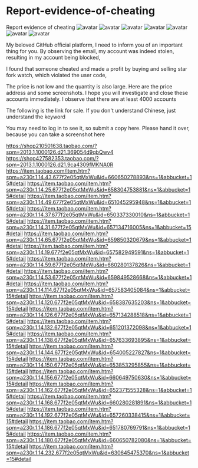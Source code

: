 # Report-evidence-of-cheating
Report evidence of cheating
![avatar](https://github.com/xcheat123/Report-evidence-of-cheating/blob/main/O1CN01AO7oeS1MDFCzQoJht_!!101421400.jpg?raw=true)
![avatar](https://github.com/xcheat123/Report-evidence-of-cheating/blob/main/O1CN01X7XwDW23opBcY35Zg_!!906717303.png?raw=true)
![avatar](https://github.com/xcheat123/Report-evidence-of-cheating/blob/main/O1CN01fAwwfU23opBjJIH1C_!!906717303.png?raw=true)
![avatar](https://github.com/xcheat123/Report-evidence-of-cheating/blob/main/O1CN01nuyj9m23opBmvM0Pv_!!906717303.png?raw=true)
![avatar](https://github.com/xcheat123/Report-evidence-of-cheating/blob/main/%E5%BE%AE%E4%BF%A1%E5%9B%BE%E7%89%87%E7%BC%96%E8%BE%91_20220201120122.jpg?raw=true)
![avatar](https://github.com/xcheat123/Report-evidence-of-cheating/blob/main/%E5%BE%AE%E4%BF%A1%E6%88%AA%E5%9B%BE_20220201120218.png?raw=true)
![avatar](https://github.com/xcheat123/Report-evidence-of-cheating/blob/main/%E5%BE%AE%E4%BF%A1%E6%88%AA%E5%9B%BE_20220201120330.png?raw=true)


My beloved GitHub official platform, I need to inform you of an important thing for you. By observing the email, my account was indeed stolen, resulting in my account being blocked,

I found that someone cheated and made a profit by buying and selling star fork watch, which violated the user code,

The price is not low and the quantity is also large. Here are the price address and some screenshots. I hope you will investigate and close these accounts immediately. I observe that there are at least 4000 accounts

The following is the link for sale. If you don't understand Chinese, just understand the keyword

You may need to log in to see it, so submit a copy here. Please hand it over, because you can take a screenshot here

https://shop210501638.taobao.com/?spm=2013.1.1000126.d21.369054d9qbQwv4
https://shop427582353.taobao.com/?spm=2013.1.1000126.d21.9ca4309fMKNA0R
https://item.taobao.com/item.htm?spm=a230r.1.14.43.677f2e05qtMxWu&id=660650278893&ns=1&abbucket=15#detail
https://item.taobao.com/item.htm?spm=a230r.1.14.25.677f2e05qtMxWu&id=658304753881&ns=1&abbucket=15#detail
https://item.taobao.com/item.htm?spm=a230r.1.14.49.677f2e05qtMxWu&id=651045295948&ns=1&abbucket=15#detail
https://item.taobao.com/item.htm?spm=a230r.1.14.37.677f2e05qtMxWu&id=650337330010&ns=1&abbucket=15#detail
https://item.taobao.com/item.htm?spm=a230r.1.14.31.677f2e05qtMxWu&id=657134716005&ns=1&abbucket=15#detail
https://item.taobao.com/item.htm?spm=a230r.1.14.65.677f2e05qtMxWu&id=659850320679&ns=1&abbucket=1#detail
https://item.taobao.com/item.htm?spm=a230r.1.14.19.677f2e05qtMxWu&id=657582949591&ns=1&abbucket=15#detail
https://item.taobao.com/item.htm?spm=a230r.1.14.59.677f2e05qtMxWu&id=660280137826&ns=1&abbucket=1#detail
https://item.taobao.com/item.htm?spm=a230r.1.14.53.677f2e05qtMxWu&id=659849528668&ns=1&abbucket=1#detail
https://item.taobao.com/item.htm?spm=a230r.1.14.114.677f2e05qtMxWu&id=657583405084&ns=1&abbucket=15#detail
https://item.taobao.com/item.htm?spm=a230r.1.14.120.677f2e05qtMxWu&id=658387635203&ns=1&abbucket=15#detail
https://item.taobao.com/item.htm?spm=a230r.1.14.126.677f2e05qtMxWu&id=657134288518&ns=1&abbucket=15#detail
https://item.taobao.com/item.htm?spm=a230r.1.14.132.677f2e05qtMxWu&id=651201372098&ns=1&abbucket=15#detail
https://item.taobao.com/item.htm?spm=a230r.1.14.138.677f2e05qtMxWu&id=657633693895&ns=1&abbucket=15#detail
https://item.taobao.com/item.htm?spm=a230r.1.14.144.677f2e05qtMxWu&id=654005227827&ns=1&abbucket=15#detail
https://item.taobao.com/item.htm?spm=a230r.1.14.150.677f2e05qtMxWu&id=653853295855&ns=1&abbucket=15#detail
https://item.taobao.com/item.htm?spm=a230r.1.14.156.677f2e05qtMxWu&id=660649750630&ns=1&abbucket=15#detail
https://item.taobao.com/item.htm?spm=a230r.1.14.162.677f2e05qtMxWu&id=652371555328&ns=1&abbucket=15#detail
https://item.taobao.com/item.htm?spm=a230r.1.14.168.677f2e05qtMxWu&id=660280281891&ns=1&abbucket=15#detail
https://item.taobao.com/item.htm?spm=a230r.1.14.192.677f2e05qtMxWu&id=657260338415&ns=1&abbucket=15#detail
https://item.taobao.com/item.htm?spm=a230r.1.14.186.677f2e05qtMxWu&id=651780769791&ns=1&abbucket=15#detail
https://item.taobao.com/item.htm?spm=a230r.1.14.180.677f2e05qtMxWu&id=660650782080&ns=1&abbucket=15#detail
https://item.taobao.com/item.htm?spm=a230r.1.14.232.677f2e05qtMxWu&id=630645475370&ns=1&abbucket=15#detail
